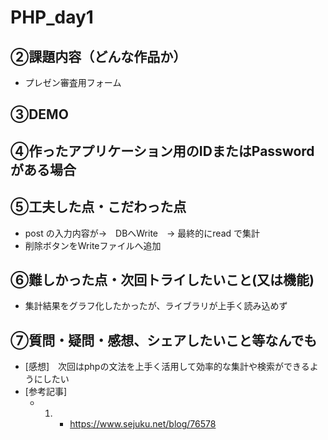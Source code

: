 # PHP_day1

## ②課題内容（どんな作品か）
- プレゼン審査用フォーム
  
## ③DEMO

## ④作ったアプリケーション用のIDまたはPasswordがある場合


## ⑤工夫した点・こだわった点
- post の入力内容が→　DBへWrite　→ 最終的にread で集計
- 削除ボタンをWriteファイルへ追加
  
## ⑥難しかった点・次回トライしたいこと(又は機能)
- 集計結果をグラフ化したかったが、ライブラリが上手く読み込めず

## ⑦質問・疑問・感想、シェアしたいこと等なんでも

-  [感想]　次回はphpの文法を上手く活用して効率的な集計や検索ができるようにしたい
- [参考記事]
  - 1. - https://www.sejuku.net/blog/76578
